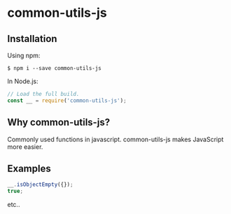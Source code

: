 # common-utils-js


## Installation

Using npm:
```shell
$ npm i --save common-utils-js
```

In Node.js:
```js
// Load the full build.
const __ = require('common-utils-js');
```

## Why common-utils-js?

Commonly used functions in javascript. common-utils-js makes JavaScript more easier.

## Examples
```js
__.isObjectEmpty({});
true;
```
etc..